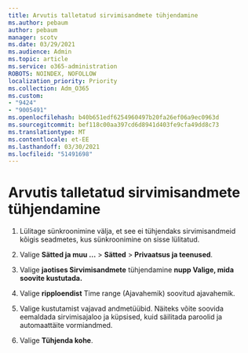```yaml
---
title: Arvutis talletatud sirvimisandmete tühjendamine
ms.author: pebaum
author: pebaum
manager: scotv
ms.date: 03/29/2021
ms.audience: Admin
ms.topic: article
ms.service: o365-administration
ROBOTS: NOINDEX, NOFOLLOW
localization_priority: Priority
ms.collection: Adm_O365
ms.custom:
- "9424"
- "9005491"
ms.openlocfilehash: b40b651edf6254960497b20fa26ef06a9ec0963d
ms.sourcegitcommit: bef118c00aa397cd6d8941d403fe9cfa49dd8c73
ms.translationtype: MT
ms.contentlocale: et-EE
ms.lasthandoff: 03/30/2021
ms.locfileid: "51491698"
---
```

# <a name="clear-the-browsing-data-stored-on-your-computer"></a>Arvutis talletatud sirvimisandmete tühjendamine

1. Lülitage sünkroonimine välja, et see ei tühjendaks sirvimisandmeid kõigis seadmetes, kus sünkroonimine on sisse lülitatud.

1. Valige **Sätted ja muu ...**  >  **Sätted**  >  **Privaatsus ja teenused**.

1. Valige **jaotises Sirvimisandmete** tühjendamine **nupp Valige, mida soovite kustutada.**

1. Valige **ripploendist** Time range (Ajavahemik) soovitud ajavahemik.

1. Valige kustutamist vajavad andmetüübid. Näiteks võite soovida eemaldada sirvimisajaloo ja küpsised, kuid säilitada paroolid ja automaattäite vormiandmed.

1. Valige **Tühjenda kohe**.
